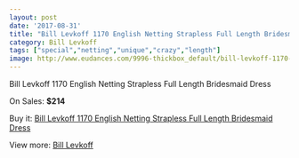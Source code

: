 ```yaml
---
layout: post
date: '2017-08-31'
title: "Bill Levkoff 1170 English Netting Strapless Full Length Bridesmaid Dress"
category: Bill Levkoff
tags: ["special","netting","unique","crazy","length"]
image: http://www.eudances.com/9996-thickbox_default/bill-levkoff-1170-english-netting-strapless-full-length-bridesmaid-dress.jpg
---
```

Bill Levkoff 1170 English Netting Strapless Full Length Bridesmaid Dress

On Sales: **$214**
<a href="https://www.eudances.com/en/bill-levkoff/3285-bill-levkoff-1170-english-netting-strapless-full-length-bridesmaid-dress.html"><amp-img layout="responsive" width="600" height="600" src="//www.eudances.com/9996-thickbox_default/bill-levkoff-1170-english-netting-strapless-full-length-bridesmaid-dress.jpg" alt="Bill Levkoff 1170 English Netting Strapless Full Length Bridesmaid Dress 0" /></a>
<a href="https://www.eudances.com/en/bill-levkoff/3285-bill-levkoff-1170-english-netting-strapless-full-length-bridesmaid-dress.html"><amp-img layout="responsive" width="600" height="600" src="//www.eudances.com/9999-thickbox_default/bill-levkoff-1170-english-netting-strapless-full-length-bridesmaid-dress.jpg" alt="Bill Levkoff 1170 English Netting Strapless Full Length Bridesmaid Dress 1" /></a>
<a href="https://www.eudances.com/en/bill-levkoff/3285-bill-levkoff-1170-english-netting-strapless-full-length-bridesmaid-dress.html"><amp-img layout="responsive" width="600" height="600" src="//www.eudances.com/9998-thickbox_default/bill-levkoff-1170-english-netting-strapless-full-length-bridesmaid-dress.jpg" alt="Bill Levkoff 1170 English Netting Strapless Full Length Bridesmaid Dress 2" /></a>
<a href="https://www.eudances.com/en/bill-levkoff/3285-bill-levkoff-1170-english-netting-strapless-full-length-bridesmaid-dress.html"><amp-img layout="responsive" width="600" height="600" src="//www.eudances.com/9997-thickbox_default/bill-levkoff-1170-english-netting-strapless-full-length-bridesmaid-dress.jpg" alt="Bill Levkoff 1170 English Netting Strapless Full Length Bridesmaid Dress 3" /></a>

Buy it: [Bill Levkoff 1170 English Netting Strapless Full Length Bridesmaid Dress](https://www.eudances.com/en/bill-levkoff/3285-bill-levkoff-1170-english-netting-strapless-full-length-bridesmaid-dress.html "Bill Levkoff 1170 English Netting Strapless Full Length Bridesmaid Dress")

View more: [Bill Levkoff](https://www.eudances.com/en/57-bill-levkoff "Bill Levkoff")